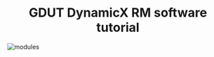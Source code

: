 <h1 style="text-align:center">GDUT DynamicX  RM software tutorial</h1>

![modules](https://rm-static.djicdn.com/documents/20758/d4e8eabc0a8161547546323338435301.jpg)



